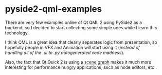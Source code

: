 # pyside2-qml-examples

There are very few examples online of Qt QML 2 using PySide2 as a backend, so I decided to start collecting
some simple ones while I learn this technology.

I think QML is a great idea that clearly separates logic from presentation, so hopefully people in VFX and Animation will start using it (_instead of handling all of the .ui to .py autogenerated code madness_).

Also, the fact that Qt Quick 2 is using a [scene graph](https://doc.qt.io/qt-5/qtquick-visualcanvas-scenegraph.html) makes it much more interesting for performance hungry applications, such as node editors, etc.. 
